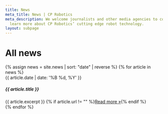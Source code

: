 ```yaml
---
title: News
meta_title: News | CP Robotics
meta_description: We welcome journalists and other media agencies to contact us to
  learn more about CP Robotics’ cutting edge robot technology.
layout: subpage
---
```


<div class="container">
  <h1 class="editable">All news</h1>

  <div class="row">
  {% assign news = site.news | sort: "date" | reverse %}
  {% for article in news %}
  <div class="small-12 medium-6 columns">
    <article class="article">
    <date class="article-date">{{ article.date | date: '%B %d, %Y' }}</date>
    <h5 class="article-title">{{ article.title }}</h5>
    <div class="article-excerpt">{{ article.excerpt }} {% if article.url != "" %}<a href="{{ article.url }}"><nobr>Read more »</nobr></a>{% endif %}</div>
    </article>
    </div>
  {% endfor %}
  </div>

</div>
